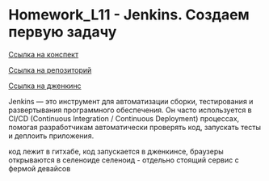 # Homework_L11 - Jenkins. Создаем первую задачу


[Ссылка на конспект](https://github.com/qa-guru/knowledge-base/wiki/11.-Jenkins.-%D0%A1%D0%BE%D0%B7%D0%B4%D0%B0%D0%B5%D0%BC-%D0%BF%D0%B5%D1%80%D0%B2%D1%83%D1%8E-%D0%B7%D0%B0%D0%B4%D0%B0%D1%87%D1%83-%D0%B8-%D1%83%D0%BF%D1%80%D0%B0%D0%B2%D0%BB%D1%8F%D0%B5%D0%BC-%D0%BF%D0%B0%D1%80%D0%B0%D0%BC%D0%B5%D1%82%D1%80%D0%B0%D0%BC%D0%B8-Python)

[Ссылка на репозиторий](https://github.com/qa-guru/qa_guru_python_9_jenkins/tree/demoqa)

[Ссылка на дженкинс](https://jenkins.autotests.cloud/login?from=%2F)

Jenkins — это инструмент для автоматизации сборки, тестирования и развертывания программного обеспечения. Он часто используется в CI/CD (Continuous Integration / Continuous Deployment) процессах, помогая разработчикам автоматически проверять код, запускать тесты и деплоить приложения.

код лежит в гитхабе, код запускается в дженкинсе, браузеры открываются в селеноиде
селеноид - отдельно стоящий сервис с фермой девайсов
